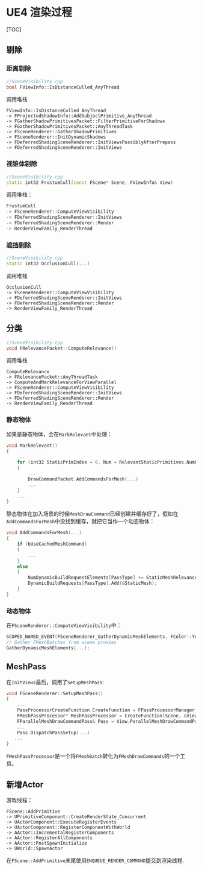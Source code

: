 # UE4 渲染过程

[TOC]

## 剔除

### 距离剔除

```cpp
//SceneVisibility.cpp
bool FViewInfo::IsDistanceCulled_AnyThread
```

调用堆栈

```
FViewInfo::IsDistanceCulled_AnyThread
-> FProjectedShadowInfo::AddSubjectPrimitive_AnyThread
-> FGatherShadowPrimitivesPacket::FilterPrimitiveForShadows
-> FGatherShadowPrimitivesPacket::AnyThreadTask
-> FSceneRenderer::GatherShadowPrimitives
-> FSceneRenderer::InitDynamicShadows
-> FDeferredShadingSceneRenderer::InitViewsPossiblyAfterPrepass
-> FDeferredShadingSceneRenderer::InitViews
```



### 视锥体剔除

```cpp
//SceneVisibility.cpp
static int32 FrustumCull(const FScene* Scene, FViewInfo& View)
```
调用堆栈：

```cpp
FrustumCull
-> FSceneRenderer::ComputeViewVisibility
-> FDeferredShadingSceneRenderer::InitViews
-> FDeferredShadingSceneRenderer::Render
-> RenderViewFamily_RenderThread
```

### 遮挡剔除

```cpp
//SceneVisibility.cpp
static int32 OcclusionCull(...)
```
调用堆栈
```
OcclusionCull
-> FSceneRenderer::ComputeViewVisibility
-> FDeferredShadingSceneRenderer::InitViews
-> FDeferredShadingSceneRenderer::Render
-> RenderViewFamily_RenderThread
```

## 分类

```cpp
//SceneVisibility.cpp
void FRelevancePacket::ComputeRelevance()
```
调用堆栈
```
ComputeRelevance
-> FRelevancePacket::AnyThreadTask
-> ComputeAndMarkRelevanceForViewParallel
-> FSceneRenderer::ComputeViewVisibility
-> FDeferredShadingSceneRenderer::InitViews
-> FDeferredShadingSceneRenderer::Render
-> RenderViewFamily_RenderThread
```

### 静态物体

如果是静态物体，会在`MarkRelevant`中处理：

```cpp
void MarkRelevant()
{
	...
	for (int32 StaticPrimIndex = 0, Num = RelevantStaticPrimitives.NumPrims; StaticPrimIndex < Num; ++StaticPrimIndex)
	{
        ...
        DrawCommandPacket.AddCommandsForMesh(...)
        ...
    }
    ...
}
```

静态物体在加入场景的时候`MeshDrawCommand`已经创建并缓存好了，假如在`AddCommandsForMesh`中没找到缓存，就把它当作一个动态物体：

```cpp
void AddCommandsForMesh(...)
{
    if (bUseCachedMeshCommand)
	{
        ...
    }
    else
    {
        NumDynamicBuildRequestElements[PassType] += StaticMeshRelevance.NumElements;
		DynamicBuildRequests[PassType].Add(&StaticMesh);
    }
}
```

### 动态物体

在`FSceneRenderer::ComputeViewVisibility`中：

```cpp
SCOPED_NAMED_EVENT(FSceneRenderer_GatherDynamicMeshElements, FColor::Yellow);
// Gather FMeshBatches from scene proxies
GatherDynamicMeshElements(...);
```

## MeshPass

在`InitViews`最后，调用了`SetupMeshPass`:

```cpp
void FSceneRenderer::SetupMeshPass()
{
    ...
    PassProcessorCreateFunction CreateFunction = FPassProcessorManager::GetCreateFunction(ShadingPath, PassType);
	FMeshPassProcessor* MeshPassProcessor = CreateFunction(Scene, &View, nullptr);
    FParallelMeshDrawCommandPass& Pass = View.ParallelMeshDrawCommandPasses[PassIndex];
	...
	Pass.DispatchPassSetup(...)
   ...
}
```

`FMeshPassProcessor`是一个将`FMeshBatch`转化为`FMeshDrawCommands`的一个工具。



## 新增Actor

游戏线程：

```
FScene::AddPrimitive
-> UPrimitiveComponent::CreateRenderState_Concurrent
-> UActorComponent::ExecuteRegisterEvents
-> UActorComponent::RegisterComponentWithWorld
-> AActor::IncrementalRegisterComponents
-> AActor::RegisterAllComponents
-> AActor::PostSpawnInitialize
-> UWorld::SpawnActor

```
在`FScene::AddPrimitive`末尾使用`ENQUEUE_RENDER_COMMAND`提交到渲染线程.
